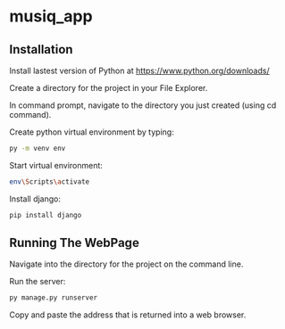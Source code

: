 # musiq_app

## Installation
Install lastest version of Python at https://www.python.org/downloads/ 

Create a directory for the project in your File Explorer. 

In command prompt, navigate to the directory you just created (using cd command).

Create python virtual environment by typing:
```bash
py -m venv env 
```

Start virtual environment:
```bash
env\Scripts\activate
```

Install django:
```bash
pip install django
```

## Running The WebPage 
Navigate into the directory for the project on the command line.

Run the server:
```bash
py manage.py runserver
```

Copy and paste the address that is returned into a web browser.


















